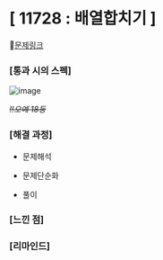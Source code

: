 #  **[ 11728 : 배열합치기 ]**




🔗[문제링크](https://www.acmicpc.net/problem/11728)


###  **[통과 시의 스펙]**
![image](https://github.com/user-attachments/assets/72d98da3-7539-4809-bc17-b76fa9cd67da)


_~~!!오예 18등~~_



### **[해결 과정]**

- 문제해석


- 문제단순화



- 풀이 



### **[느낀 점]**



###  **[리마인드]** 
